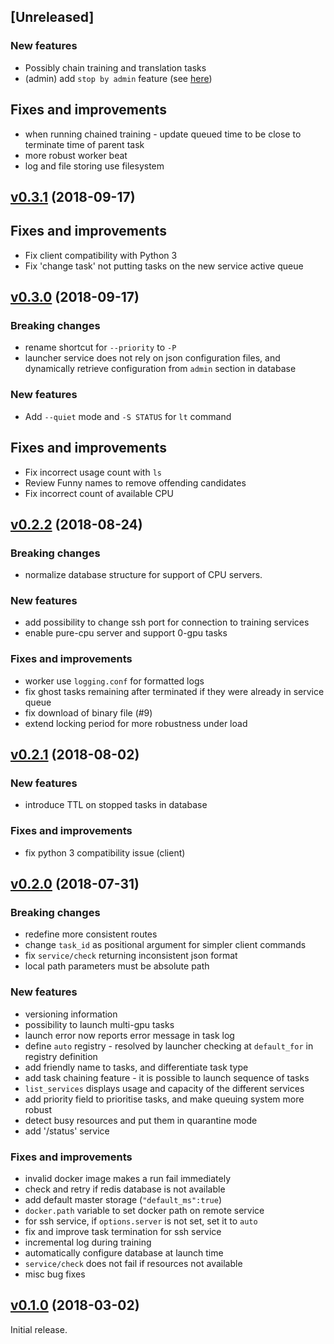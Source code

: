 ## [Unreleased]

### New features
* Possibly chain training and translation tasks
* (admin) add `stop by admin` feature (see [here](http://devwiki.systran.fr/index.php/PN9_Guide#Stop_worker))

## Fixes and improvements
* when running chained training - update queued time to be close to terminate time of parent task
* more robust worker beat
* log and file storing use filesystem

## [v0.3.1](https://github.com/OpenNMT/nmt-wizard/releases/tag/v0.3.1) (2018-09-17)

## Fixes and improvements
* Fix client compatibility with Python 3
* Fix 'change task' not putting tasks on the new service active queue

## [v0.3.0](https://github.com/OpenNMT/nmt-wizard/releases/tag/v0.3.0) (2018-09-17)

### Breaking changes
* rename shortcut for `--priority` to `-P`
* launcher service does not rely on json configuration files, and dynamically retrieve configuration from `admin` section in database

### New features
* Add `--quiet` mode and `-S STATUS` for `lt` command

## Fixes and improvements
* Fix incorrect usage count with `ls`
* Review Funny names to remove offending candidates
* Fix incorrect count of available CPU

## [v0.2.2](https://github.com/OpenNMT/nmt-wizard/releases/tag/v0.2.2) (2018-08-24)

### Breaking changes
* normalize database structure for support of CPU servers.

### New features
* add possibility to change ssh port for connection to training services
* enable pure-cpu server and support 0-gpu tasks

### Fixes and improvements
* worker use `logging.conf` for formatted logs
* fix ghost tasks remaining after terminated if they were already in service queue
* fix download of binary file (#9)
* extend locking period for more robustness under load

## [v0.2.1](https://github.com/OpenNMT/nmt-wizard/releases/tag/v0.2.1) (2018-08-02)

### New features
* introduce TTL on stopped tasks in database

### Fixes and improvements

* fix python 3 compatibility issue (client)

## [v0.2.0](https://github.com/OpenNMT/nmt-wizard/releases/tag/v0.2.0) (2018-07-31)

### Breaking changes
* redefine more consistent routes
* change `task_id` as positional argument for simpler client commands
* fix `service/check` returning inconsistent json format 
* local path parameters must be absolute path

### New features

* versioning information
* possibility to launch multi-gpu tasks
* launch error now reports error message in task log
* define `auto` registry - resolved by launcher checking at `default_for` in registry definition
* add friendly name to tasks, and differentiate task type
* add task chaining feature - it is possible to launch sequence of tasks
* `list_services` displays usage and capacity of the different services
* add priority field to prioritise tasks, and make queuing system more robust
* detect busy resources and put them in quarantine mode
* add '/status' service

### Fixes and improvements

* invalid docker image makes a run fail immediately
* check and retry if redis database is not available
* add default master storage (`"default_ms":true`)
* `docker.path` variable to set docker path on remote service
* for ssh service, if `options.server` is not set, set it to `auto`
* fix and improve task termination for ssh service
* incremental log during training
* automatically configure database at launch time
* `service/check` does not fail if resources not available
* misc bug fixes

## [v0.1.0](https://github.com/OpenNMT/nmt-wizard/releases/tag/v0.1.0) (2018-03-02)

Initial release.
